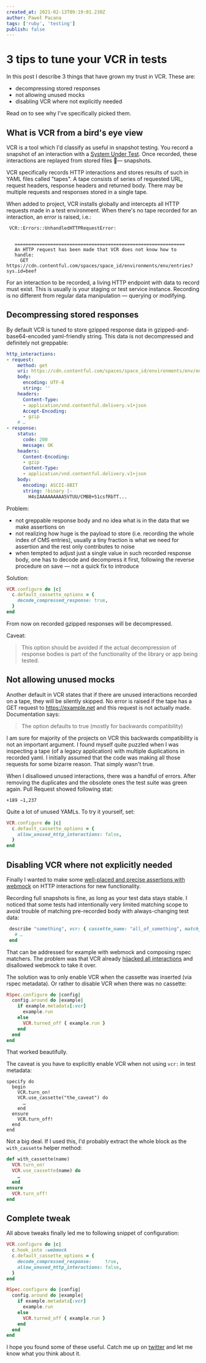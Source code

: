 ```yaml
---
created_at: 2021-02-13T09:19:01.230Z
author: Paweł Pacana
tags: ['ruby', 'testing']
publish: false
---
```


# 3 tips to tune your VCR in tests

In this post I describe 3 things that have grown my trust in VCR. These are: 

* decompressing stored responses
* not allowing unused mocks
* disabling VCR where not explicitly needed

Read on to see why I've specifically picked them.

## What is VCR from a bird's eye view

VCR is a tool which I'd classify as useful in snapshot testing. You record a snapshot of an interaction with a [System Under Test](http://xunitpatterns.com/SUT.html). Once recorded, these interactions are replayed from stored files — snapshots.

VCR specifically records HTTP interactions and stores results of such in YAML files called "tapes". A tape consists of series of requested URL, request headers, response headers and returned body. There may be multiple requests and responses stored in a single tape.

When added to project, VCR installs globally and intercepts all HTTP requests made in a test environment. When there's no tape recorded for an interaction, an error is raised, i.e.:

```
 VCR::Errors::UnhandledHTTPRequestError:


   ==============================================================
   An HTTP request has been made that VCR does not know how to 
   handle:
     GET https://cdn.contentful.com/spaces/space_id/environments/env/entries?sys.id=beef
```


For an interaction to be recorded, a living HTTP endpoint with data to record must exist. This is usually is your staging or test service instance. Recording is no different from regular data manipulation — querying or modifying. 

## Decompressing stored responses

By default VCR is tuned to store gzipped response data in gzipped-and-base64-encoded yaml-friendly string. This data is not decompressed and definitely not greppable:

```yaml
http_interactions:
- request:
    method: get
    uri: https://cdn.contentful.com/spaces/space_id/environments/env/entries?sys.id=beef
    body:
      encoding: UTF-8
      string: ''
    headers:
      Content-Type:
      - application/vnd.contentful.delivery.v1+json
      Accept-Encoding:
      - gzip
    # …
- response:
    status:
      code: 200
      message: OK
    headers: 
      Content-Encoding:
      - gzip
      Content-Type:
      - application/vnd.contentful.delivery.v1+json
    body:
      encoding: ASCII-8BIT
      string: !binary |-
        H4sIAAAAAAAAA5VTUU/CMBB+51csfRbTT...
```

Problem:

* not greppable response body and no idea what is in the data that we make assertions on
* not realizing how huge is the payload to store (i.e. recording the whole index of CMS entries), usually a tiny fraction is what we need for assertion and the rest only contributes to noise
* when tempted to adjust just a single value in such recorded response body, one has to decode and decompress it first, following the reverse procedure on save — not a quick fix to introduce

Solution:

```ruby
VCR.configure do |c|
  c.default_cassette_options = {
    decode_compressed_response: true,
  }
end
```

From now on recorded gzipped responses will be decompressed. 

Caveat: 

> This option should be avoided if the actual decompression of response bodies is part of the functionality of the library or app being tested.

## Not allowing unused mocks

Another default in VCR states that if there are unused interactions recorded on a tape, they will be silently skipped. No error is raised if the tape has a GET request to https://example.net and this request is not actually made. Documentation says:

> The option defaults to true (mostly for backwards compatibility)

I am sure for majority of the projects on VCR this backwards compatibility is not an important argument. I found myself quite puzzled when I was inspecting a tape (of a legacy application) with multiple duplications in recorded yaml. I initially assumed that the code was making all those requests for some bizarre reason. That simply wasn't true.

When I disallowed unused interactions, there was a handful of errors. After removing the duplicates and the obsolete ones the test suite was green again. Pull Request showed following stat:

```
+189 −1,237 
```

Quite a lot of unused YAMLs. To try it yourself, set:

```ruby
VCR.configure do |c|
  c.default_cassette_options = {
    allow_unused_http_interactions: false,
  }
end
```

## Disabling VCR where not explicitly needed

Finally I wanted to make some [well-placed and precise assertions with webmock](https://blog.arkency.com/testing-responses-from-http-apis-with-cursor-based-pagination-and-webmock/) on HTTP interactions for new functionality. 

Recording full snapshots is fine, as long as your test data stays stable. I noticed that some tests had intentionally very limited matching scope to avoid trouble of matching pre-recorded body with always-changing test data:

```ruby
 describe "something", vcr: { cassette_name: "all_of_something", match_requests_on: %i[method host path] } do
   # …
 end
```

That can be addressed for example with webmock and composing rspec matchers. The problem was that VCR already [hijacked all interactions](https://github.com/vcr/vcr/issues/291#issuecomment-17123570) and disallowed webmock to take it over.

The solution was to only enable VCR when the cassette was inserted (via rspec metadata). Or rather to disable VCR when there was no cassette:

```ruby
RSpec.configure do |config|
  config.around do |example|
    if example.metadata[:vcr]
      example.run
    else
      VCR.turned_off { example.run }
    end
  end
end
```

That worked beautifully. 

The caveat is you have to explicitly enable VCR when not using `vcr:` in test metadata:

```rubv
specify do
  begin
    VCR.turn_on!
    VCR.use_cassette("the_caveat") do
      …
    end
  ensure
    VCR.turn_off!
  end
end
```

Not a big deal. If I used this, I'd probably extract the whole block as the `with_cassette` helper method:

```ruby
def with_cassette(name)
  VCR.turn_on!
  VCR.use_cassette(name) do
    …
  end
ensure
  VCR.turn_off!
end
```


## Complete tweak

All above tweaks finally led me to following snippet of configuration:

```ruby
VCR.configure do |c|
  c.hook_into :webmock
  c.default_cassette_options = {
    decode_compressed_response:     true,
    allow_unused_http_interactions: false,
  }
end

RSpec.configure do |config|
  config.around do |example|
    if example.metadata[:vcr]
      example.run
    else
      VCR.turned_off { example.run }
    end
  end
end
```

I hope you found some of these useful. Catch me up on [twitter](https://twitter.com/pawelpacana) and let me know what you think about it.
